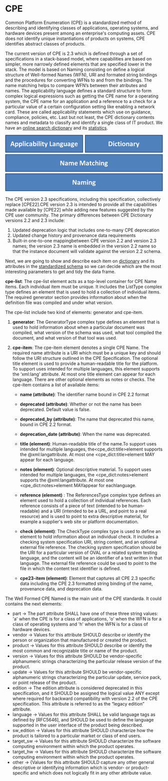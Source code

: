# CPE

Common Platform Enumeration (CPE) is a standardized method of describing and identifying classes of applications, operating systems, and hardware devices present among an enterprise's computing assets. CPE does not identify unique instantiations of products on systems, CPE identifies abstract classes of products.

The current version of CPE is 2.3 which is defined through a set of specifications in a stack-based model, where capabilities are based on simpler, more narrowly defined elements that are specified lower in the stack. The model is based on Naming consisting on define a logical structure of Well-formed Names (WFN), URI and formated string bindings and the procedures for converting WFNs to and from the bindings. The name matching helps to compare WFN’s between their atributes and names. The applicability language defines a standard structure to form complex logical expressions such as getting the CPE name for a operating system, the CPE name for an application and a reference to a check for a particular value of a certain configuration setting like enabling a network card. These are called applicability statements which use on guidance, compliance, policies, etc.
Last but not least, the CPE dictionary contents names and metadata to classify and identify a single class of IT product. We have an [online search dictionary](https://nvd.nist.gov/products/cpe/search) and its [statistics](https://nvd.nist.gov/products/cpe/statistics).

![CPE_model](/images/cpe_stack.png)

The CPE version 2.3 specifications, including this specification, collectively replace [CPE22].CPE version 2.3 is intended to provide all the capabilities made available by [CPE22] while adding new features suggested by the CPE user community.
The primary differences between CPE Dictionary versions 2.2 and 2.3 include:
1. Updated deprecation logic that includes one-to-many CPE deprecation
2. Updated change history and provenance data requirements
3. Built-in one-to-one mappingbetween CPE version 2.2 and version 2.3 names; the version 2.3 name is embedded in the version 2.2 name so that the instance document will validate against the version 2.2 schema.

Next, we are going to show and describe each item on [dictionary](https://nvd.nist.gov/feeds/xml/cpe/dictionary/official-cpe-dictionary_v2.3.xml.zip) and its attributes in the [standardized schema](https://csrc.nist.gov/schema/cpe/2.3/cpe-dictionary_2.3.xsd) so we can decide which are the most interesting parameters to get and tidy the data frame.

**cpe-list**: The cpe-list element acts as a top-level container for CPE Name items. Each individual item must be unique. It includes the ListType complex type defines an element that is used to hold a collection of individual items. The required generator section provides information about when the definition file was compiled and under what version.

The cpe-list include two kind of elements: generator and cpe-item.         

 1. **generator**: The GeneratorType complex type defines an element that is used to hold information about when a particular document was compiled, what version of the schema was used, what tool compiled the document, and what version of that tool was used.

 2. **cpe-item**: The cpe-item element denotes a single CPE Name. The required name attribute is a URI which must be a unique key and should follow the URI structure outlined in the CPE Specification. The optional title element is used to provide a human-readable title for the platform. To support uses intended for multiple languages, this element supports the ‘xml:lang’ attribute. At most one title element can appear for each language. There are other optional elements as notes or checks.
	The cpe-item contains a list of available items:
	
    * **name (attribute)**: The identifier name bound in CPE 2.2 format
 
    * **deprecated (attribute)**: Whether or not the name has been deprecated. Default value is false.
 
    * **deprecated_by (attribute)**: The name that deprecated this name, bound in CPE 2.2 format.

    * **deprecation_date (attribute)**: When the name was deprecated.

    * **title (element)**: Human-readable title of the name.To support uses intended for multiple languages, the<cpe_dict:title>element supports the @xml:langattribute. At most one <cpe_dict:title>element MAY appear for each language.

    * **notes (element)**: Optional descriptive material. To support uses intended for multiple languages, the <cpe_dict:notes>element supports the @xml:langattribute. At most one <cpe_dict:notes>element MAYappear for eachlanguage. 

    * **reference (element)** : The ReferencesType complex type defines an element used to hold a collection of individual references. Each reference consists of a piece of text (intended to be human-readable) and a URI (intended to be a URL, and point to a real resource) and is used to point to extra descriptive material, for example a supplier's web site or platform documentation.

    * **check (element)**: The CheckType complex type is used to define an element to hold information about an individual check. It includes a checking system specification URI, string content, and an optional external file reference. The checking system specification should be the URI for a particular version of OVAL or a related system testing language, and the content will be an identifier of a test written in that language. The external file reference could be used to point to the file in which the content test identifier is defined. 

    * **cpe23-item (element)**: Element that captures all CPE 2.3 specific data including the CPE 2.3 formatted string binding of the name, provenance data, and deprecation data.


The Well Formed CPE Named is the main unit of the CPE standarda. It could contains the next elements:
    
* part -> The part attribute SHALL have one of these three string values: 'a' when the CPE is for a class of applications, 'o' when the WFN is for a class of operating systems and 'h' when the WFN is for a class of hardware devices.
* vendor -> Values for this attribute SHOULD describe or identify the person or organization that manufactured or created the product.
* product -> Values for this attribute SHOULD describe or identify the most common and recognizable title or name of the product. 
* version -> Values for this attribute SHOULD be vendor-specific alphanumeric strings characterizing the particular release version of the product.
* update -> Values for this attribute SHOULD be vendor-specific alphanumeric strings characterizing the particular update, service pack, or point release of the product.
* edition -> The edition attribute is considered deprecated in this specification, and it SHOULD be assigned the logical value ANY except where required for backward compatibility with version 2.2 of the CPE specification. This attribute is referred to as the “legacy edition” attribute.
* language -> Values for this attribute SHALL be valid language tags as defined by [RFC5646], and SHOULD be used to define the language supported in the user interface of the product being described.
* sw_edition -> Values for this attribute SHOULD characterize how the product is tailored to a particular market or class of end users.
* target_sw -> Values for this attribute SHOULD characterize the software computing environment within which the product operates.
* target_hw -> Values for this attribute SHOULD characterize the software computing environment within which the product operates.
* other -> {Values for this attribute SHOULD capture any other general descriptive or identifying information which is vendor- or product-specific and which does not logically fit in any other attribute value.
